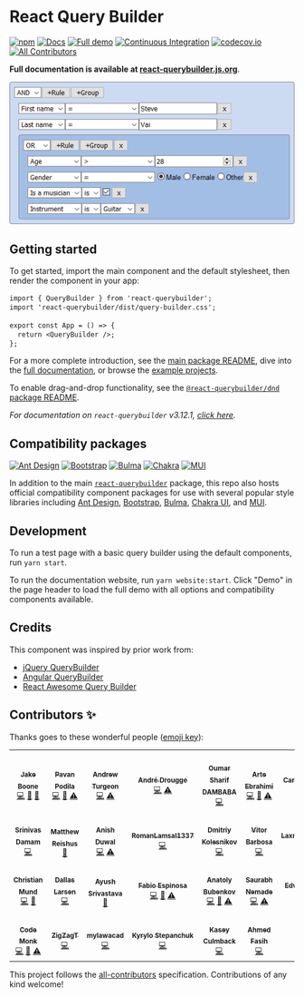 # React Query Builder

<!-- prettier-ignore-start -->
<!-- ALL-CONTRIBUTORS-BADGE:START - Do not remove or modify this section -->
[badge-all-contributors]: https://img.shields.io/badge/all_contributors-27-orange.svg
<!-- ALL-CONTRIBUTORS-BADGE:END -->
<!-- prettier-ignore-end -->

[![npm](https://img.shields.io/npm/v/react-querybuilder.svg?cacheSeconds=86400)](https://www.npmjs.com/package/react-querybuilder)
[![Docs](https://img.shields.io/badge/docs-blue)](https://react-querybuilder.js.org/)
[![Full demo](https://img.shields.io/badge/demo-full-blue)](https://react-querybuilder.js.org/react-querybuilder)
[![Continuous Integration](https://github.com/react-querybuilder/react-querybuilder/actions/workflows/main.yml/badge.svg)](https://github.com/react-querybuilder/react-querybuilder/actions/workflows/main.yml)
[![codecov.io](https://codecov.io/github/react-querybuilder/react-querybuilder/coverage.svg?branch=master)](https://codecov.io/github/react-querybuilder/react-querybuilder?branch=master)
[![All Contributors][badge-all-contributors]](#contributors-)

**Full documentation is available at [react-querybuilder.js.org](https://react-querybuilder.js.org)**.

![Screenshot](_assets/screenshot.png)

## Getting started

To get started, import the main component and the default stylesheet, then render the component in your app:

```tsx
import { QueryBuilder } from 'react-querybuilder';
import 'react-querybuilder/dist/query-builder.css';

export const App = () => {
  return <QueryBuilder />;
};
```

For a more complete introduction, see the [main package README](packages/react-querybuilder/README.md), dive into the [full documentation](https://react-querybuilder.js.org/docs/api/querybuilder), or browse the [example projects](./examples/).

To enable drag-and-drop functionality, see the [`@react-querybuilder/dnd` package README](packages/dnd/README.md).

_For documentation on `react-querybuilder` v3.12.1, [click here](README.v3.12.1.md)._

## Compatibility packages

[![Ant Design](https://img.shields.io/badge/RQB-for_Ant%20Design-blue?logo=antdesign)](https://www.npmjs.com/package/@react-querybuilder/antd)
[![Bootstrap](https://img.shields.io/badge/RQB-for_Bootstrap-blue?logo=bootstrap)](https://www.npmjs.com/package/@react-querybuilder/bootstrap)
[![Bulma](https://img.shields.io/badge/RQB-for_Bulma-blue?logo=bulma)](https://www.npmjs.com/package/@react-querybuilder/bulma)
[![Chakra](https://img.shields.io/badge/RQB-for_Chakra%20UI-blue?logo=chakraui)](https://www.npmjs.com/package/@react-querybuilder/chakra)
[![MUI](https://img.shields.io/badge/RQB-for_MUI-blue?logo=mui)](https://www.npmjs.com/package/@react-querybuilder/material)

In addition to the main [`react-querybuilder`](https://www.npmjs.com/package/react-querybuilder) package, this repo also hosts official compatibility component packages for use with several popular style libraries including [Ant Design](https://www.npmjs.com/package/@react-querybuilder/antd), [Bootstrap](https://www.npmjs.com/package/@react-querybuilder/bootstrap), [Bulma](https://www.npmjs.com/package/@react-querybuilder/bulma), [Chakra UI](https://www.npmjs.com/package/@react-querybuilder/chakra), and [MUI](https://www.npmjs.com/package/@react-querybuilder/material).

## Development

To run a test page with a basic query builder using the default components, run `yarn start`.

To run the documentation website, run `yarn website:start`. Click "Demo" in the page header to load the full demo with all options and compatibility components available.

## Credits

This component was inspired by prior work from:

- [jQuery QueryBuilder](http://querybuilder.js.org/)
- [Angular QueryBuilder](https://github.com/mfauveau/angular-query-builder)
- [React Awesome Query Builder](https://github.com/ukrbublik/react-awesome-query-builder)

## Contributors ✨

Thanks goes to these wonderful people ([emoji key](https://allcontributors.org/docs/en/emoji-key)):

<!-- ALL-CONTRIBUTORS-LIST:START - Do not remove or modify this section -->
<!-- prettier-ignore-start -->
<!-- markdownlint-disable -->
<table>
  <tr>
    <td align="center"><a href="https://github.com/jakeboone02"><img src="https://avatars1.githubusercontent.com/u/366438?v=4?s=100" width="100px;" alt=""/><br /><sub><b>Jake Boone</b></sub></a><br /><a href="https://github.com/react-querybuilder/react-querybuilder/commits?author=jakeboone02" title="Code">💻</a> <a href="https://github.com/react-querybuilder/react-querybuilder/commits?author=jakeboone02" title="Documentation">📖</a> <a href="#maintenance-jakeboone02" title="Maintenance">🚧</a></td>
    <td align="center"><a href="https://quicklens.app/"><img src="https://avatars0.githubusercontent.com/u/156846?v=4?s=100" width="100px;" alt=""/><br /><sub><b>Pavan Podila</b></sub></a><br /><a href="https://github.com/react-querybuilder/react-querybuilder/commits?author=pavanpodila" title="Code">💻</a> <a href="https://github.com/react-querybuilder/react-querybuilder/commits?author=pavanpodila" title="Documentation">📖</a> <a href="https://github.com/react-querybuilder/react-querybuilder/commits?author=pavanpodila" title="Tests">⚠️</a></td>
    <td align="center"><a href="https://github.com/maniax89"><img src="https://avatars2.githubusercontent.com/u/6325237?v=4?s=100" width="100px;" alt=""/><br /><sub><b>Andrew Turgeon</b></sub></a><br /><a href="https://github.com/react-querybuilder/react-querybuilder/commits?author=maniax89" title="Code">💻</a> <a href="https://github.com/react-querybuilder/react-querybuilder/commits?author=maniax89" title="Tests">⚠️</a></td>
    <td align="center"><a href="https://github.com/miphe"><img src="https://avatars2.githubusercontent.com/u/393147?v=4?s=100" width="100px;" alt=""/><br /><sub><b>André Drougge</b></sub></a><br /><a href="https://github.com/react-querybuilder/react-querybuilder/commits?author=miphe" title="Code">💻</a> <a href="https://github.com/react-querybuilder/react-querybuilder/commits?author=miphe" title="Tests">⚠️</a></td>
    <td align="center"><a href="https://github.com/oumar-sh"><img src="https://avatars0.githubusercontent.com/u/10144493?v=4?s=100" width="100px;" alt=""/><br /><sub><b>Oumar Sharif DAMBABA</b></sub></a><br /><a href="https://github.com/react-querybuilder/react-querybuilder/commits?author=oumar-sh" title="Code">💻</a></td>
    <td align="center"><a href="https://github.com/artenator"><img src="https://avatars2.githubusercontent.com/u/1946019?v=4?s=100" width="100px;" alt=""/><br /><sub><b>Arte Ebrahimi</b></sub></a><br /><a href="https://github.com/react-querybuilder/react-querybuilder/commits?author=artenator" title="Code">💻</a> <a href="https://github.com/react-querybuilder/react-querybuilder/commits?author=artenator" title="Documentation">📖</a> <a href="https://github.com/react-querybuilder/react-querybuilder/commits?author=artenator" title="Tests">⚠️</a></td>
    <td align="center"><a href="https://github.com/CharlyJazz"><img src="https://avatars0.githubusercontent.com/u/12489333?v=4?s=100" width="100px;" alt=""/><br /><sub><b>Carlos Azuaje</b></sub></a><br /><a href="https://github.com/react-querybuilder/react-querybuilder/commits?author=CharlyJazz" title="Code">💻</a></td>
  </tr>
  <tr>
    <td align="center"><a href="https://github.com/srinivasdamam"><img src="https://avatars0.githubusercontent.com/u/13461208?v=4?s=100" width="100px;" alt=""/><br /><sub><b>Srinivas Damam</b></sub></a><br /><a href="https://github.com/react-querybuilder/react-querybuilder/commits?author=srinivasdamam" title="Code">💻</a></td>
    <td align="center"><a href="https://matthewreishus.com/"><img src="https://avatars3.githubusercontent.com/u/937354?v=4?s=100" width="100px;" alt=""/><br /><sub><b>Matthew Reishus</b></sub></a><br /><a href="https://github.com/react-querybuilder/react-querybuilder/commits?author=mreishus" title="Documentation">📖</a></td>
    <td align="center"><a href="https://github.com/duwalanise"><img src="https://avatars2.githubusercontent.com/u/7278569?v=4?s=100" width="100px;" alt=""/><br /><sub><b>Anish Duwal</b></sub></a><br /><a href="https://github.com/react-querybuilder/react-querybuilder/commits?author=duwalanise" title="Code">💻</a> <a href="https://github.com/react-querybuilder/react-querybuilder/commits?author=duwalanise" title="Tests">⚠️</a></td>
    <td align="center"><a href="https://github.com/RomanLamsal1337"><img src="https://avatars1.githubusercontent.com/u/66664277?v=4?s=100" width="100px;" alt=""/><br /><sub><b>RomanLamsal1337</b></sub></a><br /><a href="https://github.com/react-querybuilder/react-querybuilder/commits?author=RomanLamsal1337" title="Code">💻</a></td>
    <td align="center"><a href="https://twitter.com/snakerxx"><img src="https://avatars2.githubusercontent.com/u/2099820?v=4?s=100" width="100px;" alt=""/><br /><sub><b>Dmitriy Kolesnikov</b></sub></a><br /><a href="https://github.com/react-querybuilder/react-querybuilder/commits?author=xxsnakerxx" title="Code">💻</a></td>
    <td align="center"><a href="http://vitorbarbosa.com/"><img src="https://avatars2.githubusercontent.com/u/86801?v=4?s=100" width="100px;" alt=""/><br /><sub><b>Vitor Barbosa</b></sub></a><br /><a href="https://github.com/react-querybuilder/react-querybuilder/commits?author=vitorhsb" title="Code">💻</a></td>
    <td align="center"><a href="https://github.com/lakk1"><img src="https://avatars0.githubusercontent.com/u/9366737?v=4?s=100" width="100px;" alt=""/><br /><sub><b>Laxminarayana</b></sub></a><br /><a href="https://github.com/react-querybuilder/react-querybuilder/commits?author=lakk1" title="Code">💻</a> <a href="https://github.com/react-querybuilder/react-querybuilder/commits?author=lakk1" title="Documentation">📖</a></td>
  </tr>
  <tr>
    <td align="center"><a href="https://mundpropaganda.net/"><img src="https://avatars0.githubusercontent.com/u/3873068?v=4?s=100" width="100px;" alt=""/><br /><sub><b>Christian Mund</b></sub></a><br /><a href="https://github.com/react-querybuilder/react-querybuilder/commits?author=kkkrist" title="Code">💻</a> <a href="https://github.com/react-querybuilder/react-querybuilder/commits?author=kkkrist" title="Documentation">📖</a></td>
    <td align="center"><a href="http://thegalacticdesignbureau.com/"><img src="https://avatars0.githubusercontent.com/u/6655746?v=4?s=100" width="100px;" alt=""/><br /><sub><b>Dallas Larsen</b></sub></a><br /><a href="https://github.com/react-querybuilder/react-querybuilder/commits?author=hellofantastic" title="Code">💻</a></td>
    <td align="center"><a href="https://geekayush.github.io/"><img src="https://avatars2.githubusercontent.com/u/22499864?v=4?s=100" width="100px;" alt=""/><br /><sub><b>Ayush Srivastava</b></sub></a><br /><a href="https://github.com/react-querybuilder/react-querybuilder/commits?author=geekayush" title="Documentation">📖</a></td>
    <td align="center"><a href="https://github.com/fabioespinosa"><img src="https://avatars2.githubusercontent.com/u/10719524?v=4?s=100" width="100px;" alt=""/><br /><sub><b>Fabio Espinosa</b></sub></a><br /><a href="https://github.com/react-querybuilder/react-querybuilder/commits?author=fabioespinosa" title="Code">💻</a> <a href="https://github.com/react-querybuilder/react-querybuilder/commits?author=fabioespinosa" title="Documentation">📖</a> <a href="https://github.com/react-querybuilder/react-querybuilder/commits?author=fabioespinosa" title="Tests">⚠️</a></td>
    <td align="center"><a href="https://careers.stackoverflow.com/bubenkoff"><img src="https://avatars0.githubusercontent.com/u/427136?v=4?s=100" width="100px;" alt=""/><br /><sub><b>Anatoly Bubenkov</b></sub></a><br /><a href="https://github.com/react-querybuilder/react-querybuilder/commits?author=bubenkoff" title="Code">💻</a> <a href="https://github.com/react-querybuilder/react-querybuilder/commits?author=bubenkoff" title="Documentation">📖</a> <a href="https://github.com/react-querybuilder/react-querybuilder/commits?author=bubenkoff" title="Tests">⚠️</a></td>
    <td align="center"><a href="https://github.com/saurabhnemade"><img src="https://avatars0.githubusercontent.com/u/17445338?v=4?s=100" width="100px;" alt=""/><br /><sub><b>Saurabh Nemade</b></sub></a><br /><a href="https://github.com/react-querybuilder/react-querybuilder/commits?author=saurabhnemade" title="Code">💻</a> <a href="https://github.com/react-querybuilder/react-querybuilder/commits?author=saurabhnemade" title="Tests">⚠️</a></td>
    <td align="center"><a href="https://www.linkedin.com/in/edwin-xavier/"><img src="https://avatars2.githubusercontent.com/u/74540236?v=4?s=100" width="100px;" alt=""/><br /><sub><b>Edwin Xavier</b></sub></a><br /><a href="https://github.com/react-querybuilder/react-querybuilder/commits?author=eddie-xavi" title="Code">💻</a> <a href="https://github.com/react-querybuilder/react-querybuilder/commits?author=eddie-xavi" title="Documentation">📖</a></td>
  </tr>
  <tr>
    <td align="center"><a href="http://stackoverflow.com/users/3875582/code-monk"><img src="https://avatars.githubusercontent.com/u/15674997?v=4?s=100" width="100px;" alt=""/><br /><sub><b>Code Monk</b></sub></a><br /><a href="https://github.com/react-querybuilder/react-querybuilder/commits?author=CodMonk" title="Code">💻</a> <a href="https://github.com/react-querybuilder/react-querybuilder/commits?author=CodMonk" title="Documentation">📖</a> <a href="https://github.com/react-querybuilder/react-querybuilder/commits?author=CodMonk" title="Tests">⚠️</a></td>
    <td align="center"><a href="https://github.com/ZigZagT"><img src="https://avatars.githubusercontent.com/u/7879714?v=4?s=100" width="100px;" alt=""/><br /><sub><b>ZigZagT</b></sub></a><br /><a href="https://github.com/react-querybuilder/react-querybuilder/commits?author=ZigZagT" title="Code">💻</a></td>
    <td align="center"><a href="https://github.com/mylawacad"><img src="https://avatars.githubusercontent.com/u/20267295?v=4?s=100" width="100px;" alt=""/><br /><sub><b>mylawacad</b></sub></a><br /><a href="https://github.com/react-querybuilder/react-querybuilder/commits?author=mylawacad" title="Code">💻</a></td>
    <td align="center"><a href="https://github.com/kyrylostepanchuk"><img src="https://avatars.githubusercontent.com/u/98354866?v=4?s=100" width="100px;" alt=""/><br /><sub><b>Kyrylo Stepanchuk</b></sub></a><br /><a href="https://github.com/react-querybuilder/react-querybuilder/commits?author=kyrylostepanchuk" title="Code">💻</a></td>
    <td align="center"><a href="https://github.com/kculmback-eig"><img src="https://avatars.githubusercontent.com/u/81175351?v=4?s=100" width="100px;" alt=""/><br /><sub><b>Kasey Culmback</b></sub></a><br /><a href="https://github.com/react-querybuilder/react-querybuilder/commits?author=kculmback-eig" title="Code">💻</a></td>
    <td align="center"><a href="http://fasiha.github.io/"><img src="https://avatars.githubusercontent.com/u/37649?v=4?s=100" width="100px;" alt=""/><br /><sub><b>Ahmed Fasih</b></sub></a><br /><a href="https://github.com/react-querybuilder/react-querybuilder/commits?author=fasiha" title="Code">💻</a></td>
  </tr>
</table>

<!-- markdownlint-restore -->
<!-- prettier-ignore-end -->

<!-- ALL-CONTRIBUTORS-LIST:END -->

This project follows the [all-contributors](https://github.com/all-contributors/all-contributors) specification. Contributions of any kind welcome!
